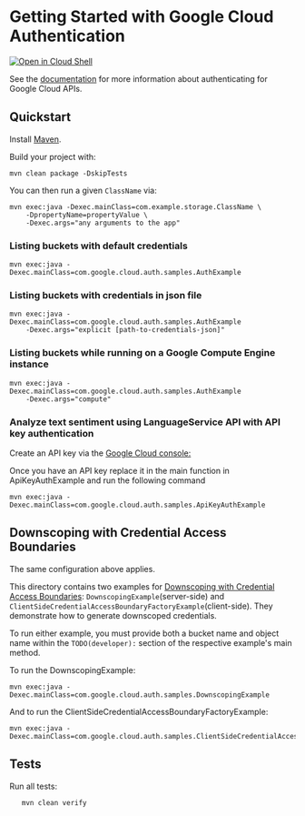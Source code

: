 # Getting Started with Google Cloud Authentication

<a href="https://console.cloud.google.com/cloudshell/open?git_repo=https://github.com/GoogleCloudPlatform/java-docs-samples&page=editor&open_in_editor=auth/README.md">
<img alt="Open in Cloud Shell" src ="http://gstatic.com/cloudssh/images/open-btn.png"></a>

See the [documentation][auth-docs] for more information about authenticating for Google Cloud APIs.

[auth-docs]: https://cloud.google.com/docs/authentication/production

## Quickstart

Install [Maven](http://maven.apache.org/).

Build your project with:

	mvn clean package -DskipTests

You can then run a given `ClassName` via:

	mvn exec:java -Dexec.mainClass=com.example.storage.ClassName \
	    -DpropertyName=propertyValue \
		-Dexec.args="any arguments to the app"

### Listing buckets with default credentials

    mvn exec:java -Dexec.mainClass=com.google.cloud.auth.samples.AuthExample

### Listing buckets with credentials in json file

    mvn exec:java -Dexec.mainClass=com.google.cloud.auth.samples.AuthExample
        -Dexec.args="explicit [path-to-credentials-json]"

### Listing buckets while running on a Google Compute Engine instance

    mvn exec:java -Dexec.mainClass=com.google.cloud.auth.samples.AuthExample
        -Dexec.args="compute"

### Analyze text sentiment using LanguageService API with API key authentication

Create an API key via the [Google Cloud console:](https://developers.google.com/workspace/guides/create-credentials#api-key)

Once you have an API key replace it in the main function in ApiKeyAuthExample and run the following command

    mvn exec:java -Dexec.mainClass=com.google.cloud.auth.samples.ApiKeyAuthExample

## Downscoping with Credential Access Boundaries

The same configuration above applies. 

This directory contains two examples for [Downscoping with Credential Access Boundaries](https://cloud.google.com/iam/docs/downscoping-short-lived-credentials): `DownscopingExample`(server-side) and `ClientSideCredentialAccessBoundaryFactoryExample`(client-side). They demonstrate how to generate downscoped credentials.

To run either example, you must provide both a bucket name and object name within the `TODO(developer):` section of the respective example's main method.

To run the DownscopingExample:

    mvn exec:java -Dexec.mainClass=com.google.cloud.auth.samples.DownscopingExample

And to run the ClientSideCredentialAccessBoundaryFactoryExample:

    mvn exec:java -Dexec.mainClass=com.google.cloud.auth.samples.ClientSideCredentialAccessBoundaryFactoryExample

## Tests
Run all tests:
```
   mvn clean verify
```
